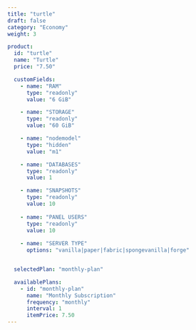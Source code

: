 ```yaml
---
title: "turtle"
draft: false
category: "Economy"
weight: 3

product:
  id: "turtle"
  name: "Turtle"
  price: "7.50"

  customFields:
    - name: "RAM"
      type: "readonly"
      value: "6 GiB"

    - name: "STORAGE"
      type: "readonly"
      value: "60 GiB"

    - name: "nodemodel"
      type: "hidden"
      value: "m1"

    - name: "DATABASES"
      type: "readonly"
      value: 1

    - name: "SNAPSHOTS"
      type: "readonly"
      value: 10
      
    - name: "PANEL USERS"
      type: "readonly"
      value: 10
      
    - name: "SERVER TYPE"
      options: "vanilla|paper|fabric|spongevanilla|forge"


  selectedPlan: "monthly-plan"

  availablePlans:
    - id: "monthly-plan"
      name: "Monthly Subscription"
      frequency: "monthly"
      interval: 1
      itemPrice: 7.50
---
```

